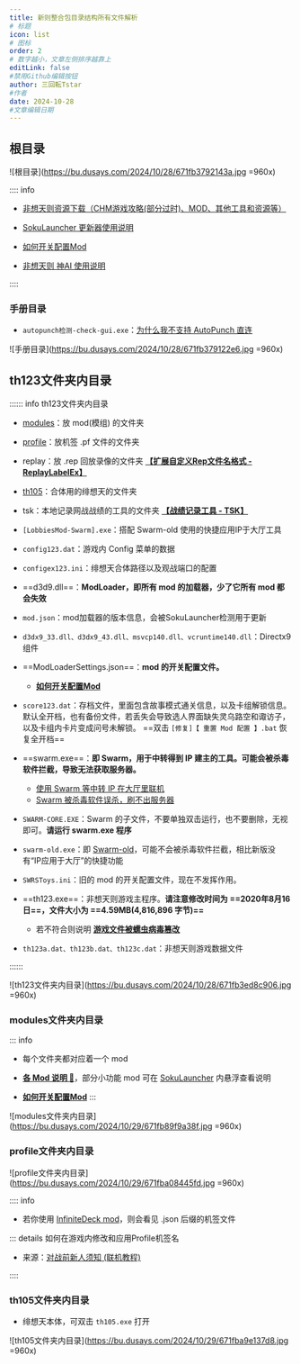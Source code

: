 ```yaml
---
title: 新则整合包目录结构所有文件解析
# 标题
icon: list
# 图标
order: 2
# 数字越小，文章左侧排序越靠上
editLink: false
#禁用Github编辑按钮
author: 三回転Tstar
#作者
date: 2024-10-28
#文章编辑日期
---
```

## 根目录

![根目录](https://bu.dusays.com/2024/10/28/671fb3792143a.jpg =960x)

:::: info 

- [非想天则资源下载（CHM游戏攻略(部分过时)、MOD、其他工具和资源等）](/about/)

- [SokuLauncher 更新器使用说明](/FAQ/update.html)

- [如何开关配置Mod](/mods/WhatsMod.html)

- [非想天则 神AI 使用说明](/FAQ/Others/th123AI.html)




<!-- @include: ../mods/WhatsMod.md#ModReset -->

::::


### 手册目录

- `autopunch检测-check-gui.exe`：[为什么我不支持 AutoPunch 直连](FAQ/Play/AP_NOT_Supported.html)

![手册目录](https://bu.dusays.com/2024/10/28/671fb379122e6.jpg =960x)

## th123文件夹内目录

:::::: info th123文件夹内目录
- [modules](/FAQ/tree.html#modules%E6%96%87%E4%BB%B6%E5%A4%B9%E5%86%85%E7%9B%AE%E5%BD%95)：放 mod(模组) 的文件夹

- [profile](/FAQ/tree.html#profile%E6%96%87%E4%BB%B6%E5%A4%B9%E5%86%85%E7%9B%AE%E5%BD%95)：放机签 .pf 文件的文件夹

- replay：放 .rep 回放录像的文件夹  [**【扩展自定义Rep文件名格式 - ReplayLabelEx】**](/mods/QoLMods/ReplayLabelEx.html)

- [th105](/FAQ/tree.html#th105%E6%96%87%E4%BB%B6%E5%A4%B9%E5%86%85%E7%9B%AE%E5%BD%95)：合体用的绯想天的文件夹

- tsk：本地记录网战战绩的工具的文件夹  [**【战绩记录工具 - TSK】**](/mods/QoLMods/TSK.html) 

- `[LobbiesMod-Swarm].exe`：搭配 Swarm-old 使用的快捷应用IP于大厅工具

- `config123.dat`：游戏内 Config 菜单的数据

- `configex123.ini`：绯想天合体路径以及观战端口的配置

- ==d3d9.dll==：**ModLoader，即所有 mod 的加载器，少了它所有 mod 都会失效**

- `mod.json`：mod加载器的版本信息，会被SokuLauncher检测用于更新

- `d3dx9_33.dll、d3dx9_43.dll、msvcp140.dll、vcruntime140.dll`：Directx9 组件

- ==ModLoaderSettings.json==：**mod 的开关配置文件。**
  - [**如何开关配置Mod**](/mods/WhatsMod.html)

- `score123.dat`：存档文件，里面包含故事模式通关信息，以及卡组解锁信息。默认全开档，也有备份文件，若丢失会导致选人界面缺失灵乌路空和诹访子，以及卡组内卡片变成问号未解锁。 ==双击 `[修复]【 重置 Mod 配置 】.bat` 恢复全开档==

- ==swarm.exe==：**即 Swarm，用于中转得到 IP 建主的工具。可能会被杀毒软件拦截，导致无法获取服务器。**
  - [使用 Swarm 等中转 IP 在大厅里联机](/BeforePlaying.html#%E4%BD%BF%E7%94%A8-swarm-%E7%AD%89%E4%B8%AD%E8%BD%AC-ip-%E5%9C%A8%E5%A4%A7%E5%8E%85%E9%87%8C%E8%81%94%E6%9C%BA)
  - [Swarm 被杀毒软件误杀，刷不出服务器](/Beginners/BeforePlaying.html#swarm%E8%A2%AB%E8%AF%AF%E6%9D%80-%E5%88%B7%E4%B8%8D%E5%87%BA%E6%9C%8D%E5%8A%A1%E5%99%A8)

<!-- ::::: details 使用 Swarm 等中转 IP 在大厅里联机

<!-- @include: ../Beginners/BeforePlaying.md#SwarmUsage --===>


::::: -->

- `SWARM-CORE.EXE`：Swarm 的子文件，不要单独双击运行，也不要删除，无视即可。**请运行 swarm.exe 程序**

- `swarm-old.exe`：即 [Swarm-old](/Beginners/BeforePlaying.html#swarm%E8%A2%AB%E8%AF%AF%E6%9D%80-%E5%88%B7%E4%B8%8D%E5%87%BA%E6%9C%8D%E5%8A%A1%E5%99%A8)，可能不会被杀毒软件拦截，相比新版没有“IP应用于大厅”的快捷功能

- `SWRSToys.ini`：旧的 mod 的开关配置文件，现在不发挥作用。

- ==th123.exe==：非想天则游戏主程序。**请注意修改时间为 ==2020年8月16日==，文件大小为 ==4.59MB(4,816,896 字节)==**
  - 若不符合则说明 [**游戏文件被蠕虫病毒篡改**](/FAQ/Failed-to-Start/RamnitVirus.html)

- `th123a.dat、th123b.dat、th123c.dat`：非想天则游戏数据文件

::::::

![th123文件夹内目录](https://bu.dusays.com/2024/10/28/671fb3ed8c906.jpg =960x)

### modules文件夹内目录

::: info
- 每个文件夹都对应着一个 mod

- [**各 Mod 说明 👀**](/mods/)，部分小功能 mod 可在 [SokuLauncher](/FAQ/update.html) 内悬浮查看说明

- [**如何开关配置Mod**](/mods/WhatsMod.html)
:::

![modules文件夹内目录](https://bu.dusays.com/2024/10/29/671fb89f9a38f.jpg =960x)




### profile文件夹内目录

![profile文件夹内目录](https://bu.dusays.com/2024/10/29/671fba08445fd.jpg =960x)

:::: info 

- 若你使用 [InfiniteDeck mod](/mods/AdvancedMods/InfiniteDeck.html)，则会看见 .json 后缀的机签文件


::: details 如何在游戏内修改和应用Profile机签名

- 来源：[对战前新人须知 (联机教程)](/Beginners/BeforePlaying.html#开始游戏前-设置好你的机签名-profile-、键位、卡组)

<!-- @include: ../Beginners/BeforePlaying.md#ProfileName -->

::::


### th105文件夹内目录

- 绯想天本体，可双击 `th105.exe` 打开

![th105文件夹内目录](https://bu.dusays.com/2024/10/29/671fba9e137d8.jpg =960x)

